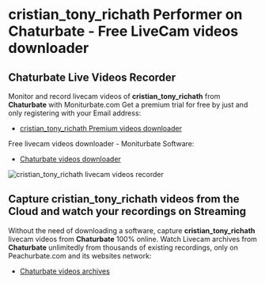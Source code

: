 # cristian_tony_richath Performer on Chaturbate - Free LiveCam videos downloader

## Chaturbate Live Videos Recorder

Monitor and record livecam videos of **cristian_tony_richath** from **Chaturbate** with Moniturbate.com
Get a premium trial for free by just and only registering with your Email address:
* [cristian_tony_richath Premium videos downloader](https://moniturbate.com/request-demo-licence-key.html)

Free livecam videos downloader - Moniturbate Software:
* [Chaturbate videos downloader](https://moniturbate.com/moniturbate-download-software.html)

![cristian_tony_richath livecam videos recorder](https://peachurnet.com/templates/moniturbate-software.png)


## Capture cristian_tony_richath videos from the Cloud and watch your recordings on Streaming

Without the need of downloading a software, capture **cristian_tony_richath** livecam videos from **Chaturbate** 100% online.
Watch Livecam archives from **Chaturbate** unlimitedly from thousands of existing recordings, only on Peachurbate.com and its websites network:
* [Chaturbate videos archives](https://peachurnet.com/)